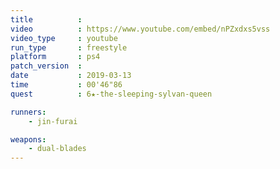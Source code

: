 ```yaml
---
title          :
video          : https://www.youtube.com/embed/nPZxdxs5vss
video_type     : youtube
run_type       : freestyle
platform       : ps4
patch_version  :
date           : 2019-03-13
time           : 00'46"86
quest          : 6★-the-sleeping-sylvan-queen

runners:
    - jin-furai

weapons:
    - dual-blades
---
```

